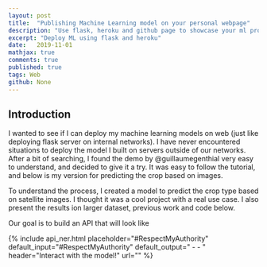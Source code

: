 ```yaml
---
layout: post
title:  "Publishing Machine Learning model on your personal webpage"
description: "Use flask, heroku and github page to showcase your ml project"
excerpt: "Deploy ML using flask and heroku"
date:   2019-11-01
mathjax: true
comments: true
published: true
tags: Web
github: None
---
```


## Introduction

I wanted to see if I can deploy my machine learning models on web (just like deploying flask server on internal networks). I have never encountered situations to deploy the model I built on servers outside of our networks. After a bit of searching, I found the demo by @guillaumegenthial very easy to understand, and decided to give it a try. It was easy to follow the tutorial, and below is my version for predicting the crop based on images.

To understand the process, I created a model to predict the crop type based on satellite images. I thought it was a cool project with a real use case. I also present the results ion larger dataset, previous work and code below.

Our goal is to build an API that will look like

{% include api_ner.html
    placeholder="#RespectMyAuthority"
    default_input="#RespectMyAuthority"
    default_output=" - - "
    header="Interact with the model!"
    url=""
%}
